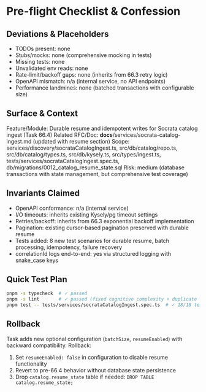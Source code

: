 # Pre-flight Checklist & Confession

## Deviations & Placeholders
- TODOs present: none
- Stubs/mocks: none (comprehensive mocking in tests)
- Missing tests: none
- Unvalidated env reads: none
- Rate-limit/backoff gaps: none (inherits from 66.3 retry logic)
- OpenAPI mismatch: n/a (internal service, no API endpoints)
- Performance landmines: none (batched transactions with configurable size)

## Surface & Context
Feature/Module: Durable resume and idempotent writes for Socrata catalog ingest (Task 66.4)
Related RFC/Doc: __docs__/services/socrata-catalog-ingest.md (updated with resume section)
Scope: services/discovery/socrataCatalogIngest.ts, src/db/catalog/repo.ts, src/db/catalog/types.ts, src/db/kysely.ts, src/types/ingest.ts, tests/services/socrataCatalogIngest.spec.ts, db/migrations/0012_catalog_resume_state.sql
Risk: medium (database transactions with state management, but comprehensive test coverage)

## Invariants Claimed
- OpenAPI conformance: n/a (internal service)
- I/O timeouts: inherits existing Kysely/pg timeout settings
- Retries/backoff: inherits from 66.3 exponential backoff implementation
- Pagination: existing cursor-based pagination preserved with durable resume
- Tests added: 8 new test scenarios for durable resume, batch processing, idempotency, failure recovery
- correlationId logs end-to-end: yes via structured logging with snake_case keys

## Quick Test Plan
```bash
pnpm -s typecheck  # ✓ passed
pnpm -s lint       # ✓ passed (fixed cognitive complexity + duplicate strings)
pnpm test -- tests/services/socrataCatalogIngest.spec.ts  # ✓ 18/18 tests passed (10 original + 8 new)
```

## Rollback
Task adds new optional configuration (`batchSize`, `resumeEnabled`) with backward compatibility. Rollback: 
1. Set `resumeEnabled: false` in configuration to disable resume functionality
2. Revert to pre-66.4 behavior without database state persistence
3. Drop `catalog.resume_state` table if needed: `DROP TABLE catalog.resume_state;`